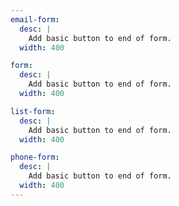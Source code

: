 ```yaml
---
email-form:
  desc: |
    Add basic button to end of form.
  width: 400

form:
  desc: |
    Add basic button to end of form.
  width: 400

list-form:
  desc: |
    Add basic button to end of form.
  width: 400

phone-form:
  desc: |
    Add basic button to end of form.
  width: 400
---
```

